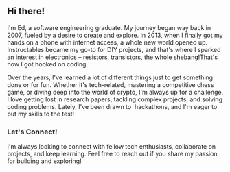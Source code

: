 ## Hi there!

I'm Ed, a software engineering graduate. My journey began way back in 2007, fueled by a desire to create and explore. In 2013, when I finally got my hands on a phone with internet access, a whole new world opened up. Instructables became my go-to for DIY projects, and that's where I sparked an interest in electronics – resistors, transistors, the whole shebang!That's how I got hooked on coding.

Over the years, I've learned a lot of different things just to get something done or for fun. Whether it's tech-related, mastering a competitive chess game, or diving deep into the world of crypto, I'm always up for a challenge. I love getting lost in research papers, tackling complex projects, and solving coding problems. Lately, I've been drawn to  hackathons, and I'm eager to put my skills to the test!

### Let's Connect!

I'm always looking to connect with fellow tech enthusiasts, collaborate on projects, and keep learning. Feel free to reach out if you share my passion for building and exploring!

